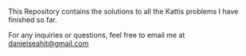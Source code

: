 This Repository contains the solutions to all the Kattis problems I have finished so far.

For any inquiries or questions, feel free to email me at danielseahjt@gmail.com
